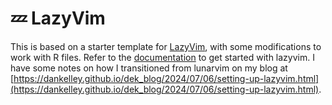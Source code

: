 # 💤 LazyVim

This is based on a starter template for
[LazyVim](https://github.com/LazyVim/LazyVim), with some modifications
to work with R files. Refer to the
[documentation](https://lazyvim.github.io/installation) to get
started with lazyvim.  I have some notes on how I transitioned from
lunarvim on my blog at 
[https://dankelley.github.io/dek_blog/2024/07/06/setting-up-lazyvim.html](https://dankelley.github.io/dek_blog/2024/07/06/setting-up-lazyvim.html).
